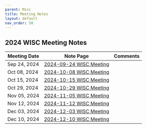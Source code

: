 ```yaml
---
parent: Misc
title: Meeting Notes
layout: default
nav_order: 50
---
```


## 2024 WISC Meeting Notes

| Meeting Date | Note Page                                                 | Comments |
| ------------ | --------------------------------------------------------- | -------- |
| Sep 24, 2024 | [2024-09-24 WISC Meeting](./2024-09-24_WISC_meeting.html) |          |
| Oct 08, 2024 | [2024-10-08 WISC Meeting](./2024-10-08_WISC_meeting.html) |          |
| Oct 15, 2024 | [2024-10-15 WISC Meeting](./2024-10-15_WISC_meeting.html) |          |
| Oct 29, 2024 | [2024-10-29 WISC Meeting](./2024-10-29_WISC_meeting.html) |          |
| Nov 05, 2024 | [2024-11-05 WISC Meeting](./2024-11-05_WISC_meeting.html) |          |
| Nov 12, 2024 | [2024-11-12 WISC Meeting](./2024-11-12_WISC_meeting.html) |          |
| Dec 03, 2024 | [2024-12-03 WISC Meeting](./2024-12-03_WISC_meeting.html) |          |
| Dec 10, 2024 | [2024-12-10 WISC Meeting](./2024-12-10_WISC_meeting.html) |          |
